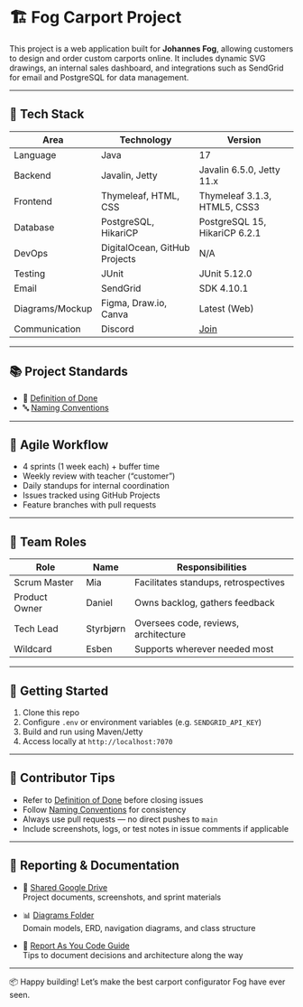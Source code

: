 # 🏗️ Fog Carport Project

This project is a web application built for **Johannes Fog**, allowing customers to design and order custom carports online. It includes dynamic SVG drawings, an internal sales dashboard, and integrations such as SendGrid for email and PostgreSQL for data management.

---

## 🚀 Tech Stack

| Area            | Technology                | Version        |
|-----------------|----------------------------|----------------|
| Language        | Java                       | 17             |
| Backend         | Javalin, Jetty             | Javalin 6.5.0, Jetty 11.x |
| Frontend        | Thymeleaf, HTML, CSS       | Thymeleaf 3.1.3, HTML5, CSS3 |
| Database        | PostgreSQL, HikariCP       | PostgreSQL 15, HikariCP 6.2.1 |
| DevOps          | DigitalOcean, GitHub Projects | N/A            |
| Testing         | JUnit         | JUnit 5.12.0|
| Email           | SendGrid                   | SDK 4.10.1     |
| Diagrams/Mockup | Figma, Draw.io, Canva      | Latest (Web)   |
| Communication   | Discord      | [Join](https://discord.gg/e6DqDnDZ) |


---

## 📚 Project Standards

- 📄 [Definition of Done](docs/process/definition-of-done.md)
- 🔤 [Naming Conventions](docs/process/naming-conventions.md)

---

## 🔁 Agile Workflow

- 4 sprints (1 week each) + buffer time
- Weekly review with teacher (“customer”)
- Daily standups for internal coordination
- Issues tracked using GitHub Projects
- Feature branches with pull requests

---

## 👥 Team Roles

| Role            | Name         | Responsibilities |
|-----------------|--------------|------------------|
| Scrum Master    | Mia          | Facilitates standups, retrospectives |
| Product Owner   | Daniel       | Owns backlog, gathers feedback |
| Tech Lead       | Styrbjørn    | Oversees code, reviews, architecture |
| Wildcard        | Esben        | Supports wherever needed most |

---

## 🧪 Getting Started

1. Clone this repo
2. Configure `.env` or environment variables (e.g. `SENDGRID_API_KEY`)
3. Build and run using Maven/Jetty
4. Access locally at `http://localhost:7070`

---

## 📝 Contributor Tips

- Refer to [Definition of Done](docs/process/definition-of-done.md) before closing issues
- Follow [Naming Conventions](docs/process/naming-conventions.md) for consistency
- Always use pull requests — no direct pushes to `main`
- Include screenshots, logs, or test notes in issue comments if applicable

---

## 🧾 Reporting & Documentation

- 📂 [Shared Google Drive](https://drive.google.com/drive/folders/1NGC3qZlsdJjrdBPflc2UA0Z-5NiV14sZ)  
  Project documents, screenshots, and sprint materials

- 📊 [Diagrams Folder](docs/diagrams)  
  Domain models, ERD, navigation diagrams, and class structure

- 📝 [Report As You Code Guide](docs/process/report-as-you-code.md)  
  Tips to document decisions and architecture along the way

---

📦 Happy building! Let’s make the best carport configurator Fog have ever seen.